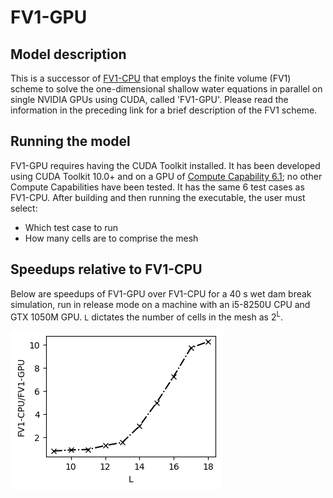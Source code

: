 # FV1-GPU

## Model description

This is a successor of <a href="https://github.com/al0vya/FV1_cpp">FV1-CPU</a> that employs the finite volume (FV1) scheme to solve the one-dimensional shallow water equations in parallel on single NVIDIA GPUs using CUDA, called 'FV1-GPU'. Please read the information in the preceding link for a brief description of the FV1 scheme.

## Running the model

FV1-GPU requires having the CUDA Toolkit installed. It has been developed using CUDA Toolkit 10.0+ and on a GPU of <a href="https://en.wikipedia.org/wiki/CUDA#Version_features_and_specifications">Compute Capability 6.1</a>; no other Compute Capabilities have been tested. It has the same 6 test cases as FV1-CPU. After building and then running the executable, the user must select:

* Which test case to run
* How many cells are to comprise the mesh

## Speedups relative to FV1-CPU

Below are speedups of FV1-GPU over FV1-CPU for a 40 s wet dam break simulation, run in release mode on a machine with an i5-8250U CPU and GTX 1050M GPU. `L` dictates the number of cells in the mesh as 2<sup>L</sup>.

![speedup](/FV1_GPU_1D/parallelisation_speedup.png)
